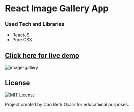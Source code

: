 # React Image Gallery App

### Used Tech and Libraries
* ReactJS
* Pure CSS

## [Click here for live demo](https://enchanting-buttercream-af6c58.netlify.app/)

![image-gallery](https://user-images.githubusercontent.com/11324886/194643891-f1cd2931-14aa-4c0d-ac35-d9656196201c.gif)
## License

[![MIT License](https://img.shields.io/badge/License-MIT-green.svg)](https://choosealicense.com/licenses/mit/)

Project created by Can Berk Ocalir for educational purposes.
